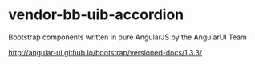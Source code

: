 # vendor-bb-uib-accordion

Bootstrap components written in pure AngularJS by the AngularUI Team

http://angular-ui.github.io/bootstrap/versioned-docs/1.3.3/
